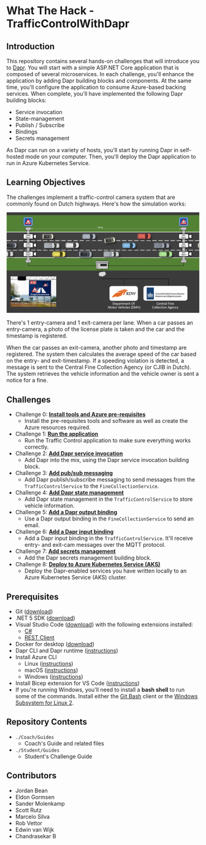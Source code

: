 # What The Hack - TrafficControlWithDapr

## Introduction
This repository contains several hands-on challenges that will introduce you to [Dapr](https://dapr.io/). You will start with a simple ASP.NET Core application that is composed of several microservices. In each challenge, you'll enhance the application by adding Dapr building blocks and components. At the same time, you'll configure the application to consume Azure-based backing services. When complete, you'll have implemented the following Dapr building blocks:

- Service invocation
- State-management
- Publish / Subscribe
- Bindings
- Secrets management

As Dapr can run on a variety of hosts, you'll start by running Dapr in self-hosted mode on your computer. Then, you'll deploy the Dapr application to run in Azure Kubernetes Service.

## Learning Objectives

The challenges implement a traffic-control camera system that are commonly found on Dutch highways. Here's how the simulation works:

![Speeding cameras](images/speed-trap-overview.png)

There's 1 entry-camera and 1 exit-camera per lane. When a car passes an entry-camera, a photo of the license plate is taken and the car and the timestamp is registered.

When the car passes an exit-camera, another photo and timestamp are registered. The system then calculates the average speed of the car based on the entry- and exit-timestamp. If a speeding violation is detected, a message is sent to the Central Fine Collection Agency (or CJIB in Dutch). The system retrieves the vehicle information and the vehicle owner is sent a notice for a fine.

## Challenges
- Challenge 0: **[Install tools and Azure pre-requisites](Student/Challenge-00.md)**
   - Install the pre-requisites tools and software as well as create the Azure resources required.
- Challenge 1: **[Run the application](Student/Challenge-01.md)**
   - Run the Traffic Control application to make sure everything works correctly.
- Challenge 2: **[Add Dapr service invocation](Student/Challenge-02.md)**
   - Add Dapr into the mix, using the Dapr service invocation building block.
- Challenge 3: **[Add pub/sub messaging](Student/Challenge-03.md)**
   - Add Dapr publish/subscribe messaging to send messages from the `TrafficControlService` to the `FineCollectionService`.
- Challenge 4: **[Add Dapr state management](Student/Challenge-04.md)**
   - Add Dapr state management in the `TrafficControlService` to store vehicle information.
- Challenge 5: **[Add a Dapr output binding](Student/Challenge-05.md)**
   - Use a Dapr output binding in the `FineCollectionService` to send an email.
- Challenge 6: **[Add a Dapr input binding](Student/Challenge-06.md)**
   - Add a Dapr input binding in the `TrafficControlService`. It'll receive entry- and exit-cam messages over the MQTT protocol.
- Challenge 7: **[Add secrets management](Student/Challenge-07.md)**
   - Add the Dapr secrets management building block.
- Challenge 8: **[Deploy to Azure Kubernetes Service (AKS)](Student/Challenge-08.md)**
   - Deploy the Dapr-enabled services you have written locally to an Azure Kubernetes Service (AKS) cluster.

## Prerequisites
- Git ([download](https://git-scm.com/))
- .NET 5 SDK ([download](https://dotnet.microsoft.com/download/dotnet/5.0))
- Visual Studio Code ([download](https://code.visualstudio.com/download)) with the following extensions installed:
  - [C#](https://marketplace.visualstudio.com/items?itemName=ms-dotnettools.csharp)
  - [REST Client](https://marketplace.visualstudio.com/items?itemName=humao.rest-client)
- Docker for desktop ([download](https://www.docker.com/products/docker-desktop))
- Dapr CLI and Dapr runtime ([instructions](https://docs.dapr.io/getting-started/install-dapr-selfhost/))
- Install Azure CLI
  - Linux ([instructions](https://docs.microsoft.com/en-us/cli/azure/install-azure-cli-linux?pivots=apt))
  - macOS ([instructions](https://docs.microsoft.com/en-us/cli/azure/install-azure-cli-macos))
  - Windows ([instructions](https://docs.microsoft.com/en-us/cli/azure/install-azure-cli-windows?tabs=azure-cli))
- Install Bicep extension for VS Code ([instructions](https://marketplace.visualstudio.com/items?itemName=ms-azuretools.vscode-bicep))   
- If you're running Windows, you'll need to install a **bash shell** to run some of the commands. Install either the [Git Bash](https://git-scm.com/downloads) client or the [Windows Subsystem for Linux 2](https://docs.microsoft.com/en-us/windows/wsl/install-win10).

## Repository Contents
- `./Coach/Guides`
  - Coach's Guide and related files
- `./Student/Guides`
  - Student's Challenge Guide

## Contributors
- Jordan Bean
- Eldon Gormsen
- Sander Molenkamp
- Scott Rutz
- Marcelo Silva
- Rob Vettor
- Edwin van Wijk
- Chandrasekar B
